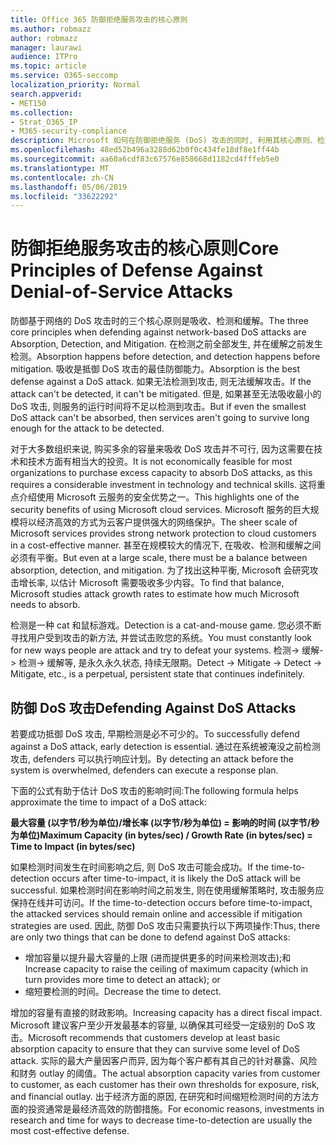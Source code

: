 ```yaml
---
title: Office 365 防御拒绝服务攻击的核心原则
ms.author: robmazz
author: robmazz
manager: laurawi
audience: ITPro
ms.topic: article
ms.service: O365-seccomp
localization_priority: Normal
search.appverid:
- MET150
ms.collection:
- Strat_O365_IP
- M365-security-compliance
description: Microsoft 如何在防御拒绝服务 (DoS) 攻击的同时, 利用其核心原则、检测和缓解措施。
ms.openlocfilehash: 48ed52b496a3288d62b0f0c434fe18df8e1ff44b
ms.sourcegitcommit: aa60a6cdf83c67576e858668d1182cd4fffeb5e0
ms.translationtype: MT
ms.contentlocale: zh-CN
ms.lasthandoff: 05/06/2019
ms.locfileid: "33622292"
---
```

# <a name="core-principles-of-defense-against-denial-of-service-attacks"></a><span data-ttu-id="87964-103">防御拒绝服务攻击的核心原则</span><span class="sxs-lookup"><span data-stu-id="87964-103">Core Principles of Defense Against Denial-of-Service Attacks</span></span>

<span data-ttu-id="87964-104">防御基于网络的 DoS 攻击时的三个核心原则是吸收、检测和缓解。</span><span class="sxs-lookup"><span data-stu-id="87964-104">The three core principles when defending against network-based DoS attacks are Absorption, Detection, and Mitigation.</span></span> <span data-ttu-id="87964-105">在检测之前全部发生, 并在缓解之前发生检测。</span><span class="sxs-lookup"><span data-stu-id="87964-105">Absorption happens before detection, and detection happens before mitigation.</span></span> <span data-ttu-id="87964-106">吸收是抵御 DoS 攻击的最佳防御能力。</span><span class="sxs-lookup"><span data-stu-id="87964-106">Absorption is the best defense against a DoS attack.</span></span> <span data-ttu-id="87964-107">如果无法检测到攻击, 则无法缓解攻击。</span><span class="sxs-lookup"><span data-stu-id="87964-107">If the attack can't be detected, it can't be mitigated.</span></span> <span data-ttu-id="87964-108">但是, 如果甚至无法吸收最小的 DoS 攻击, 则服务的运行时间将不足以检测到攻击。</span><span class="sxs-lookup"><span data-stu-id="87964-108">But if even the smallest DoS attack can't be absorbed, then services aren't going to survive long enough for the attack to be detected.</span></span>

<span data-ttu-id="87964-109">对于大多数组织来说, 购买多余的容量来吸收 DoS 攻击并不可行, 因为这需要在技术和技术方面有相当大的投资。</span><span class="sxs-lookup"><span data-stu-id="87964-109">It is not economically feasible for most organizations to purchase excess capacity to absorb DoS attacks, as this requires a considerable investment in technology and technical skills.</span></span> <span data-ttu-id="87964-110">这将重点介绍使用 Microsoft 云服务的安全优势之一。</span><span class="sxs-lookup"><span data-stu-id="87964-110">This highlights one of the security benefits of using Microsoft cloud services.</span></span> <span data-ttu-id="87964-111">Microsoft 服务的巨大规模将以经济高效的方式为云客户提供强大的网络保护。</span><span class="sxs-lookup"><span data-stu-id="87964-111">The sheer scale of Microsoft services provides strong network protection to cloud customers in a cost-effective manner.</span></span> <span data-ttu-id="87964-112">甚至在规模较大的情况下, 在吸收、检测和缓解之间必须有平衡。</span><span class="sxs-lookup"><span data-stu-id="87964-112">But even at a large scale, there must be a balance between absorption, detection, and mitigation.</span></span> <span data-ttu-id="87964-113">为了找出这种平衡, Microsoft 会研究攻击增长率, 以估计 Microsoft 需要吸收多少内容。</span><span class="sxs-lookup"><span data-stu-id="87964-113">To find that balance, Microsoft studies attack growth rates to estimate how much Microsoft needs to absorb.</span></span>

<span data-ttu-id="87964-114">检测是一种 cat 和鼠标游戏。</span><span class="sxs-lookup"><span data-stu-id="87964-114">Detection is a cat-and-mouse game.</span></span> <span data-ttu-id="87964-115">您必须不断寻找用户受到攻击的新方法, 并尝试击败您的系统。</span><span class="sxs-lookup"><span data-stu-id="87964-115">You must constantly look for new ways people are attack and try to defeat your systems.</span></span> <span data-ttu-id="87964-116">检测-> 缓解-> 检测-> 缓解等, 是永久永久状态, 持续无限期。</span><span class="sxs-lookup"><span data-stu-id="87964-116">Detect -> Mitigate -> Detect -> Mitigate, etc., is a perpetual, persistent state that continues indefinitely.</span></span>

## <a name="defending-against-dos-attacks"></a><span data-ttu-id="87964-117">防御 DoS 攻击</span><span class="sxs-lookup"><span data-stu-id="87964-117">Defending Against DoS Attacks</span></span>

<span data-ttu-id="87964-118">若要成功抵御 DoS 攻击, 早期检测是必不可少的。</span><span class="sxs-lookup"><span data-stu-id="87964-118">To successfully defend against a DoS attack, early detection is essential.</span></span> <span data-ttu-id="87964-119">通过在系统被淹没之前检测攻击, defenders 可以执行响应计划。</span><span class="sxs-lookup"><span data-stu-id="87964-119">By detecting an attack before the system is overwhelmed, defenders can execute a response plan.</span></span>

<span data-ttu-id="87964-120">下面的公式有助于估计 DoS 攻击的影响时间:</span><span class="sxs-lookup"><span data-stu-id="87964-120">The following formula helps approximate the time to impact of a DoS attack:</span></span>

   <span data-ttu-id="87964-121">**最大容量 (以字节/秒为单位)/增长率 (以字节/秒为单位) = 影响的时间 (以字节/秒为单位)**</span><span class="sxs-lookup"><span data-stu-id="87964-121">**Maximum Capacity (in bytes/sec) / Growth Rate (in bytes/sec) = Time to Impact (in bytes/sec)**</span></span>

<span data-ttu-id="87964-122">如果检测时间发生在时间影响之后, 则 DoS 攻击可能会成功。</span><span class="sxs-lookup"><span data-stu-id="87964-122">If the time-to-detection occurs after time-to-impact, it is likely the DoS attack will be successful.</span></span> <span data-ttu-id="87964-123">如果检测时间在影响时间之前发生, 则在使用缓解策略时, 攻击服务应保持在线并可访问。</span><span class="sxs-lookup"><span data-stu-id="87964-123">If the time-to-detection occurs before time-to-impact, the attacked services should remain online and accessible if mitigation strategies are used.</span></span> <span data-ttu-id="87964-124">因此, 防御 DoS 攻击只需要执行以下两项操作:</span><span class="sxs-lookup"><span data-stu-id="87964-124">Thus, there are only two things that can be done to defend against DoS attacks:</span></span>

- <span data-ttu-id="87964-125">增加容量以提升最大容量的上限 (进而提供更多的时间来检测攻击);和</span><span class="sxs-lookup"><span data-stu-id="87964-125">Increase capacity to raise the ceiling of maximum capacity (which in turn provides more time to detect an attack); or</span></span>
- <span data-ttu-id="87964-126">缩短要检测的时间。</span><span class="sxs-lookup"><span data-stu-id="87964-126">Decrease the time to detect.</span></span>

<span data-ttu-id="87964-127">增加的容量有直接的财政影响。</span><span class="sxs-lookup"><span data-stu-id="87964-127">Increasing capacity has a direct fiscal impact.</span></span> <span data-ttu-id="87964-128">Microsoft 建议客户至少开发最基本的容量, 以确保其可经受一定级别的 DoS 攻击。</span><span class="sxs-lookup"><span data-stu-id="87964-128">Microsoft recommends that customers develop at least basic absorption capacity to ensure that they can survive some level of DoS attack.</span></span> <span data-ttu-id="87964-129">实际的最大产量因客户而异, 因为每个客户都有其自己的针对暴露、风险和财务 outlay 的阈值。</span><span class="sxs-lookup"><span data-stu-id="87964-129">The actual absorption capacity varies from customer to customer, as each customer has their own thresholds for exposure, risk, and financial outlay.</span></span> <span data-ttu-id="87964-130">出于经济方面的原因, 在研究和时间缩短检测时间的方法方面的投资通常是最经济高效的防御措施。</span><span class="sxs-lookup"><span data-stu-id="87964-130">For economic reasons, investments in research and time for ways to decrease time-to-detection are usually the most cost-effective defense.</span></span>
